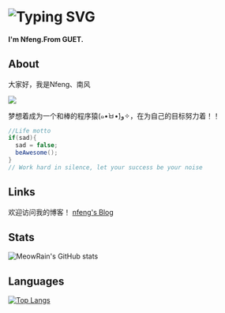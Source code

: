 # ![Typing SVG](https://readme-typing-svg.herokuapp.com?font=microsoft+yahei&size=30&duration=4000&color=2C68F7&center=true&width=360&height=50&lines=Hi,there!👋)
#### I'm Nfeng.From GUET.
## About
  大家好，我是Nfeng、南风
  
  
  
  ![](https://img.shields.io/badge/Main%20Language-java-red?logo=java)

  
  梦想着成为一个和棒的程序猿(๑•̀ㅂ•́)و✧，在为自己的目标努力着！！
  ```java
  //Life motto
  if(sad){
    sad = false;
    beAwesome();
  }
  // Work hard in silence, let your success be your noise
 ```

 
## Links
欢迎访问我的博客！
[nfeng's Blog](http://nfeng.asia/)

## Stats
![MeowRain's GitHub stats](https://github-readme-stats.vercel.app/api?username=ZZ-Nfeng&show_icons=true&theme=radical)

## Languages
[![Top Langs](https://github-readme-stats.vercel.app/api/top-langs/?username=ZZ-Nfeng&layout=compact)](https://github.com/Christmas/github-readme-stats)
